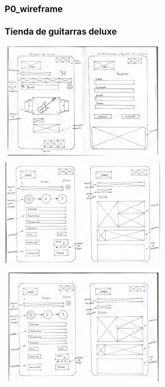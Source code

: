 # P0_wireframe

# Tienda de guitarras deluxe

![alt text](imagen1.jpg)

![alt text](imagen2.jpg)

![alt text](imagen3.jpg)